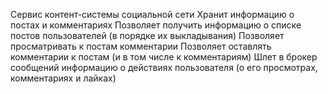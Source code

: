 Сервис контент-системы социальной сети
Хранит информацию о постах и комментариях
Позволяет получить информацию о списке постов пользователей (в порядке их выкладывания)
Позволяет просматривать к постам комментарии
Позволяет оставлять комментарии к постам (и в том числе к комментариям)
Шлет в брокер сообщений информацию о действиях пользователя (о его просмотрах, комментариях и лайках)
